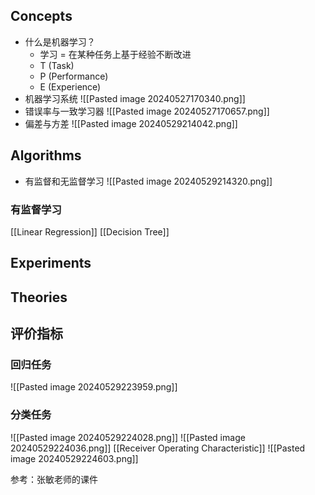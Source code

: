 ## Concepts
* 什么是机器学习？
	* 学习 = 在某种任务上基于经验不断改进
	* T (Task)  
	* P (Performance)  
	* E (Experience)
* 机器学习系统
	![[Pasted image 20240527170340.png]]
* 错误率与一致学习器
	![[Pasted image 20240527170657.png]]
* 偏差与方差
	![[Pasted image 20240529214042.png]]
## Algorithms 
* 有监督和无监督学习
	![[Pasted image 20240529214320.png]]
### 有监督学习
[[Linear Regression]]
[[Decision Tree]]

## Experiments
## Theories





## 评价指标
### 回归任务
![[Pasted image 20240529223959.png]]
### 分类任务
![[Pasted image 20240529224028.png]]
![[Pasted image 20240529224036.png]]
[[Receiver Operating Characteristic]]
![[Pasted image 20240529224603.png]]

参考：张敏老师的课件